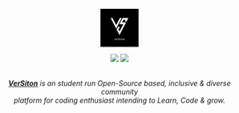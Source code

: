 <p style="text-align:center;" align="center">
  <a href="#">
   <img align="center" src="https://github.com/VerSiton/.github/blob/main/images/VerSiton%20Logo%20Black%20with%20text.png" width="15%"  height="15%"/></p>
  </a>
  
<div align="center">
  <a href="https://dsc.gg/versiton"><img src="https://img.shields.io/badge/Discord-7289DA?style=for-the-badge&logo=discord&logoColor=white" /></a>
  <a href="https://twitter.com/versitoncomm"><img src="https://img.shields.io/badge/Twitter-1DA1F2?style=for-the-badge&logo=twitter&logoColor=white"/></a>
</div>
 
<br />

<p align="center">
  <a href="https://discord.gg/z8WK5Z3GPJ/"> <i><b>VerSiton</b></a> is an student run Open-Source based, inclusive & diverse community <br> platform for coding 
  enthusiast intending to Learn, Code & grow.</i>
</p>
